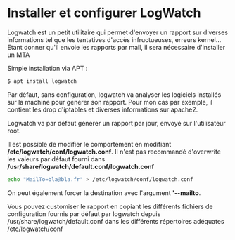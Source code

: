 # Installer et configurer LogWatch

Logwatch est un petit utilitaire qui permet d'envoyer un rapport sur
diverses informations tel que les tentatives d'accès infructueuses,
erreurs kernel... Etant donner qu'il envoie les rapports par mail, il
sera nécessaire d'installer un MTA

Simple installation via APT :

```bash
$ apt install logwatch
```

Par défaut, sans configuration, logwatch va analyser les logiciels
installés sur la machine pour générer son rapport. Pour mon cas par
exemple, il contient les drop d'iptables et diverses informations sur
apache2.

Logwatch va par défaut génerer un rapport par jour, envoyé sur
l'utilisateur root.

Il est possible de modifier le comportement en modifiant
**/etc/logwatch/conf/logwatch.conf**. Il n'est pas recommandé
d'overwrite les valeurs par défaut fourni dans
**/usr/share/logwatch/default.conf/logwatch.conf**

```bash
echo "MailTo=bla@bla.fr" > /etc/logwatch/conf/logwatch.conf
```

On peut également forcer la destination avec l'argument **'--mailto**.

Vous pouvez customiser le rapport en copiant les différents fichiers de
configuration fournis par défaut par logwatch depuis
/usr/share/logwatch/default.conf dans les différents répertoires
adéquates /etc/logwatch/conf
